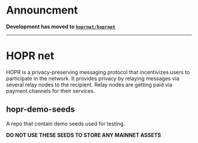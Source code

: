 # Announcment

**Development has moved to [`hoprnet/hoprnet`](https://github.com/hoprnet/hoprnet)**

---
# HOPR net

HOPR is a privacy-preserving messaging protocol that incentivizes users to participate in the network. It provides privacy by relaying messages via several relay nodes to the recipient. Relay nodes are getting paid via payment channels for their services.

## hopr-demo-seeds

A repo that contain demo seeds used for testing.

**DO NOT USE THESE SEEDS TO STORE ANY MAINNET ASSETS**
